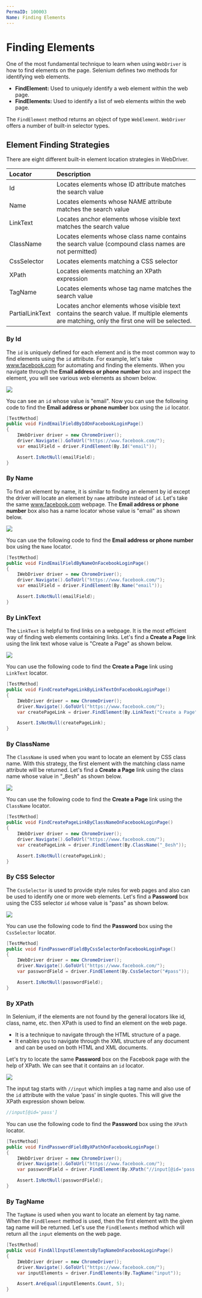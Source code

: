 ```yaml
---
PermaID: 100003
Name: Finding Elements
---
```


# Finding Elements

One of the most fundamental technique to learn when using `WebDriver` is how to find elements on the page. Selenium defines two methods for identifying web elements.

 - **FindElement:** Used to uniquely identify a web element within the web page.
 - **FindElements:** Used to identify a list of web elements within the web page.

The `FindElement` method returns an object of type `WebElement`. `WebDriver` offers a number of built-in selector types.

## Element Finding Strategies

There are eight different built-in element location strategies in WebDriver.

| Locator     | Description                                                                                        |
|:------------|:---------------------------------------------------------------------------------------------------|
|Id           |Locates elements whose ID attribute matches the search value                                        |
|Name         |Locates elements whose NAME attribute matches the search value                                      |
|LinkText     |Locates anchor elements whose visible text matches the search value                                 |
|ClassName    |Locates elements whose class name contains the search value (compound class names are not permitted)|
|CssSelector  |Locates elements matching a CSS selector                                                            |
|XPath        |Locates elements matching an XPath expression                                                       |
|TagName      |Locates elements whose tag name matches the search value                                            |
|PartialLinkText| Locates anchor elements whose visible text contains the search value. If multiple elements are matching, only the first one will be selected.|

### By Id

The `id` is uniquely defined for each element and is the most common way to find elements using the `id` attribute. For example, let's take www.facebook.com for automating and finding the elements. When you navigate through the **Email address or phone number** box and inspect the element, you will see various web elements as shown below.

<img src="images/finding-elements-1.png">

You can see an `id` whose value is "email". Now you can use the following code to find the **Email address or phone number** box using the `id` locator.

```csharp
[TestMethod]
public void FindEmailFieldByIdOnFacebookLoginPage()
{
    IWebDriver driver = new ChromeDriver();
    driver.Navigate().GoToUrl("https://www.facebook.com/");
    var emailField = driver.FindElement(By.Id("email"));

    Assert.IsNotNull(emailField);
}
```

### By Name

To find an element by name, it is similar to finding an element by id except the driver will locate an element by `name` attribute instead of `id`. Let's take the same www.facebook.com webpage. The **Email address or phone number** box also has a name locator whose value is "email" as shown below.

<img src="images/finding-elements-2.png">

You can use the following code to find the **Email address or phone number** box using the `Name` locator.

```csharp
[TestMethod]
public void FindEmailFieldByNameOnFacebookLoginPage()
{
    IWebDriver driver = new ChromeDriver();
    driver.Navigate().GoToUrl("https://www.facebook.com/");
    var emailField = driver.FindElement(By.Name("email"));

    Assert.IsNotNull(emailField);
}
```

### By LinkText

The `LinkText` is helpful to find links on a webpage. It is the most efficient way of finding web elements containing links. Let's find a **Create a Page** link using the link text whose value is "Create a Page" as shown below.

<img src="images/finding-elements-3.png">

You can use the following code to find the **Create a Page** link using `LinkText` locator.

```csharp
[TestMethod]
public void FindCreatePageLinkByLinkTextOnFacebookLoginPage()
{
    IWebDriver driver = new ChromeDriver();
    driver.Navigate().GoToUrl("https://www.facebook.com/");
    var createPageLink = driver.FindElement(By.LinkText("Create a Page"));

    Assert.IsNotNull(createPageLink);
}
```

### By ClassName

The `ClassName` is used when you want to locate an element by CSS class name. With this strategy, the first element with the matching class name attribute will be returned. Let's find a **Create a Page** link using the class name whose value in "_8esh" as shown below.

<img src="images/finding-elements-4.png">

You can use the following code to find the **Create a Page** link using the `ClassName` locator.

```csharp
[TestMethod]
public void FindCreatePageLinkByClassNameOnFacebookLoginPage()
{
    IWebDriver driver = new ChromeDriver();
    driver.Navigate().GoToUrl("https://www.facebook.com/");
    var createPageLink = driver.FindElement(By.ClassName("_8esh"));

    Assert.IsNotNull(createPageLink);
}
```

### By CSS Selector

The `CssSelector` is used to provide style rules for web pages and also can be used to identify one or more web elements. Let's find a **Password** box using the CSS selector `id` whose value is "pass" as shown below.

<img src="images/finding-elements-5.png">

You can use the following code to find the **Password** box using the `CssSelector` locator.

```csharp
[TestMethod]
public void FindPasswordFieldByCssSelectorOnFacebookLoginPage()
{
    IWebDriver driver = new ChromeDriver();
    driver.Navigate().GoToUrl("https://www.facebook.com/");
    var passwordField = driver.FindElement(By.CssSelector("#pass"));

    Assert.IsNotNull(passwordField);
}
```

### By XPath

In Selenium, if the elements are not found by the general locators like id, class, name, etc. then XPath is used to find an element on the web page.

 - It is a technique to navigate through the HTML structure of a page. 
 - It enables you to navigate through the XML structure of any document and can be used on both HTML and XML documents.

Let's try to locate the same **Password** box on the Facebook page with the help of XPath. We can see that it contains an `id` locator.

<img src="images/finding-elements-5.png">

The input tag starts with `//input` which implies a tag name and also use of the `id` attribute with the value 'pass' in single quotes. This will give the XPath expression shown below.

```csharp
//input[@id='pass']
```

You can use the following code to find the **Password** box using the `XPath` locator.

```csharp
[TestMethod]
public void FindPasswordFieldByXPathOnFacebookLoginPage()
{
    IWebDriver driver = new ChromeDriver();
    driver.Navigate().GoToUrl("https://www.facebook.com/");
    var passwordField = driver.FindElement(By.XPath("//input[@id='pass']"));

    Assert.IsNotNull(passwordField);
}
```

### By TagName

The `TagName` is used when you want to locate an element by tag name. When the `FindElement` method is used, then the first element with the given tag name will be returned. Let's use the `FindElements` method which will return all the `input` elements on the web page. 

```csharp
[TestMethod]
public void FindAllInputElementsByTagNameOnFacebookLoginPage()
{
    IWebDriver driver = new ChromeDriver();
    driver.Navigate().GoToUrl("https://www.facebook.com/");
    var inputElements = driver.FindElements(By.TagName("input"));

    Assert.AreEqual(inputElements.Count, 5);
}
```
